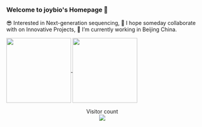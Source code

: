 ### Welcome to joybio's Homepage 👋
😎 Interested in Next-generation sequencing,
👯 I hope someday collaborate with on Innovative Projects,
🔭 I’m currently working in Beijing China.

<a href="https://github.com/joybio">
  <img align="center" height="170px" src="https://github-readme-stats.vercel.app/api?username=joybio&show_icons=true&theme=buefy" />
</a>
<a href="https://github.com/joybio">
  <img align="center" height="170px" src="https://github-readme-stats.vercel.app/api/top-langs/?username=joybio&layout=compact&show_icons=true&theme=buefy" />
</a>
<p align="center"> 
  Visitor count<br>
  <img src="https://profile-counter.glitch.me/joybio/count.svg" />
</p>

